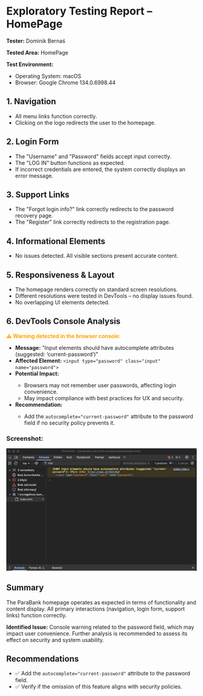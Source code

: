 <body>
    <h1>Exploratory Testing Report – HomePage</h1>
    <p><strong>Tester:</strong> Dominik Bernaś</p>
    <p><strong>Tested Area:</strong> HomePage</p>
    <p><strong>Test Environment:</strong></p>
    <ul>
        <li>Operating System: macOS</li>
        <li>Browser: Google Chrome 134.0.6998.44</li>
    </ul>
    <h2>1. Navigation</h2>
    <ul>
        <li>All menu links function correctly.</li>
        <li>Clicking on the logo redirects the user to the homepage.</li>
    </ul>
    <h2>2. Login Form</h2>
    <ul>
        <li>The "Username" and "Password" fields accept input correctly.</li>
        <li>The "LOG IN" button functions as expected.</li>
        <li>If incorrect credentials are entered, the system correctly displays an error message.</li>
    </ul>
    <h2>3. Support Links</h2>
    <ul>
        <li>The "Forgot login info?" link correctly redirects to the password recovery page.</li>
        <li>The "Register" link correctly redirects to the registration page.</li>
    </ul>
    <h2>4. Informational Elements</h2>
    <ul>
        <li>No issues detected. All visible sections present accurate content.</li>
    </ul>
    <h2>5. Responsiveness & Layout</h2>
    <ul>
        <li>The homepage renders correctly on standard screen resolutions.</li>
        <li>Different resolutions were tested in DevTools – no display issues found.</li>
        <li>No overlapping UI elements detected.</li>
    </ul>
    <h2>6. DevTools Console Analysis</h2>
    <p><span style="color: orange; font-weight: bold;">⚠ Warning detected in the browser console:</span></p>
    <ul>
        <li><strong>Message:</strong> "Input elements should have autocomplete attributes (suggested: ‘current-password’)"</li>
        <li><strong>Affected Element:</strong> <code>&lt;input type="password" class="input" name="password"&gt;</code></li>
        <li><strong>Potential Impact:</strong></li>
        <ul>
            <li>Browsers may not remember user passwords, affecting login convenience.</li>
            <li>May impact compliance with best practices for UX and security.</li>
        </ul>
        <li><strong>Recommendation:</strong></li>
        <ul>
            <li>Add the <code>autocomplete="current-password"</code> attribute to the password field if no security policy prevents it.</li>
        </ul>
    </ul>
    <h3>Screenshot:</h3>
    <p><img src="ExploratoryTests/HomePage/screenshot_path.png" alt="Console Warning Screenshot"></p>
    <h2>Summary</h2>
    <p>The ParaBank homepage operates as expected in terms of functionality and content display. 
        All primary interactions (navigation, login form, support links) function correctly.</p>
    <p><strong>Identified Issue:</strong> Console warning related to the password field, which may impact user convenience. 
        Further analysis is recommended to assess its effect on security and system usability.</p>
    <h2>Recommendations</h2>
    <ul>
        <li>✅ Add the <code>autocomplete="current-password"</code> attribute to the password field.</li>
        <li>✅ Verify if the omission of this feature aligns with security policies.</li>
    </ul>
</body>
